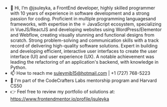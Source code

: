 - 👋 Hi, I’m @jsuleyka, a FrontEnd developer, highly skilled programmer with 10 years of experience in software development and a strong passion for coding. Proficient in multiple programming languages ​​and frameworks, with expertise in the ⚛️ JavaScript ecosystem, specializing in VueJS/ReactJS and developing websites using WordPress/Elementor and Webflow, creating visually stunning and functional designs from scratch. Strong problem-solving and communication skills with a track record of delivering high-quality software solutions. Expert in building and developing efficient, interactive user interfaces to create the user interface (UI) and user experience (UX). A notable achievement was leading the refactoring of an application's backend, with knowledge in Python.
- 📫 How to reach me suleymjb15@hotmail.com | +1 (727) 768-5223
- 🤝 I'm part of the CodeCrafters Labs mentorship program and Harvard CS50
- 👉 Feel free to review my portfolio of solutions at: https://www.frontendmentor.io/profile/jsuleyka

<!---
jsuleyka/jsuleyka is a ✨ special ✨ repository because its `README.md` (this file) appears on your GitHub profile.
You can click the Preview link to take a look at your changes.
--->
